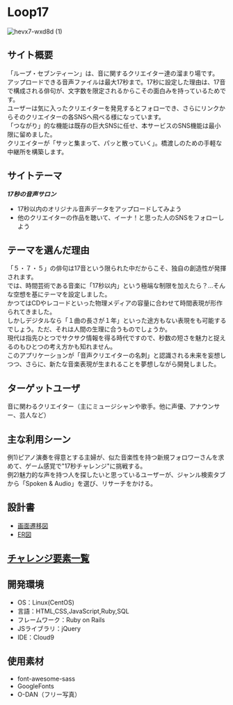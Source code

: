 # Loop17
![hevx7-wxd8d (1)](https://user-images.githubusercontent.com/86339782/135220814-995477d7-047e-4df9-9480-a8dd6933642e.gif)

## サイト概要
「ループ・セブンティーン」は、音に関するクリエイター達の溜まり場です。</br>
アップロードできる音声ファイルは最大17秒まで。17秒に設定した理由は、17音で構成される俳句が、文字数を限定されるからこその面白みを持っているためです。</br>
ユーザーは気に入ったクリエイターを発見するとフォローでき、さらにリンクからそのクリエイターの各SNSへ飛べる様になっています。</br>
「つながり」的な機能は既存の巨大SNSに任せ、本サービスのSNS機能は最小限に留めました。</br>
クリエイターが「サッと集まって、パッと散っていく」。橋渡しのための手軽な中継所を構築します。

## サイトテーマ
***17秒の音声サロン***

- 17秒以内のオリジナル音声データをアップロードしてみよう
- 他のクリエイターの作品を聴いて、イーナ！と思った人のSNSをフォローしよう

## テーマを選んだ理由
「５・７・５」の俳句は17音という限られた中だからこそ、独自の創造性が発揮されます。</br>
では、時間芸術である音楽に「17秒以内」という極端な制限を加えたら？…そんな空想を基にテーマを設定しました。</br>
かつてはCDやレコードといった物理メディアの容量に合わせて時間表現が形作られてきました。</br>
しかしデジタルなら「１曲の長さが１年」といった途方もない表現をも可能するでしょう。ただ、それは人間の生理に合うものでしょうか。</br>
現代は指先ひとつでサクサク情報を得る時代ですので、秒数の短さを魅力と捉えるのもひとつの考え方かも知れません。</br>
このアプリケーションが「音声クリエイターの名刺」と認識される未来を妄想しつつ、さらに、新たな音楽表現が生まれることを夢想しながら開発しました。

## ターゲットユーザ
音に関わるクリエイター（主にミュージシャンや歌手。他に声優、アナウンサー、芸人など）

## 主な利用シーン
例1)ピアノ演奏を得意とする主婦が、似た音楽性を持つ新規フォロワーさんを求めて、ゲーム感覚で"17秒チャレンジ"に挑戦する。</br>
例2)魅力的な声を持つ人を探したいと思っているユーザーが、ジャンル検索タブから「Spoken & Audio」を選び、リサーチをかける。

## 設計書
- [画面遷移図](https://drive.google.com/file/d/1uW7jzy9UV3OcdjtB5LXEjKwAp_KqEjQM/view?usp=sharing)
- [ER図](https://drive.google.com/file/d/1nKsfFu2PMcDt2wmrkJzfb3FxYHZMREwd/view?usp=sharing)

## [チャレンジ要素一覧](https://docs.google.com/spreadsheets/d/1nIgKos4-NRyV8E1LXqvqeRcJ7ZNhwlzInuGMTT1eebM/edit?usp=sharing)

## 開発環境
- OS：Linux(CentOS)
- 言語：HTML,CSS,JavaScript,Ruby,SQL
- フレームワーク：Ruby on Rails
- JSライブラリ：jQuery
- IDE：Cloud9

## 使用素材
- font-awesome-sass
- GoogleFonts
- O-DAN（フリー写真）